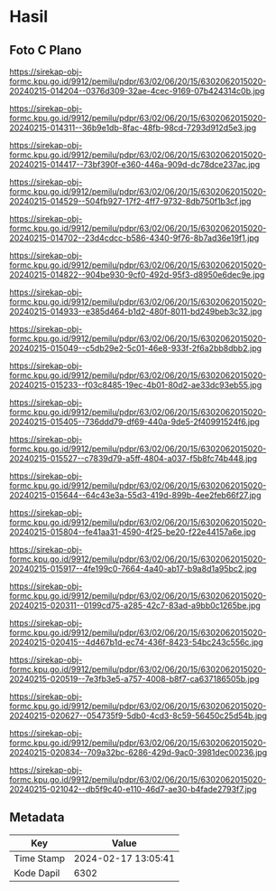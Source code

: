 # Hasil

## Foto C Plano

https://sirekap-obj-formc.kpu.go.id/9912/pemilu/pdpr/63/02/06/20/15/6302062015020-20240215-014204--0376d309-32ae-4cec-9169-07b424314c0b.jpg

https://sirekap-obj-formc.kpu.go.id/9912/pemilu/pdpr/63/02/06/20/15/6302062015020-20240215-014311--36b9e1db-8fac-48fb-98cd-7293d912d5e3.jpg

https://sirekap-obj-formc.kpu.go.id/9912/pemilu/pdpr/63/02/06/20/15/6302062015020-20240215-014417--73bf390f-e360-446a-909d-dc78dce237ac.jpg

https://sirekap-obj-formc.kpu.go.id/9912/pemilu/pdpr/63/02/06/20/15/6302062015020-20240215-014529--504fb927-17f2-4ff7-9732-8db750f1b3cf.jpg

https://sirekap-obj-formc.kpu.go.id/9912/pemilu/pdpr/63/02/06/20/15/6302062015020-20240215-014702--23d4cdcc-b586-4340-9f76-8b7ad36e19f1.jpg

https://sirekap-obj-formc.kpu.go.id/9912/pemilu/pdpr/63/02/06/20/15/6302062015020-20240215-014822--904be930-9cf0-492d-95f3-d8950e6dec9e.jpg

https://sirekap-obj-formc.kpu.go.id/9912/pemilu/pdpr/63/02/06/20/15/6302062015020-20240215-014933--e385d464-b1d2-480f-8011-bd249beb3c32.jpg

https://sirekap-obj-formc.kpu.go.id/9912/pemilu/pdpr/63/02/06/20/15/6302062015020-20240215-015049--c5db29e2-5c01-46e8-933f-2f6a2bb8dbb2.jpg

https://sirekap-obj-formc.kpu.go.id/9912/pemilu/pdpr/63/02/06/20/15/6302062015020-20240215-015233--f03c8485-19ec-4b01-80d2-ae33dc93eb55.jpg

https://sirekap-obj-formc.kpu.go.id/9912/pemilu/pdpr/63/02/06/20/15/6302062015020-20240215-015405--736ddd79-df69-440a-9de5-2f40991524f6.jpg

https://sirekap-obj-formc.kpu.go.id/9912/pemilu/pdpr/63/02/06/20/15/6302062015020-20240215-015527--c7839d79-a5ff-4804-a037-f5b8fc74b448.jpg

https://sirekap-obj-formc.kpu.go.id/9912/pemilu/pdpr/63/02/06/20/15/6302062015020-20240215-015644--64c43e3a-55d3-419d-899b-4ee2feb66f27.jpg

https://sirekap-obj-formc.kpu.go.id/9912/pemilu/pdpr/63/02/06/20/15/6302062015020-20240215-015804--fe41aa31-4590-4f25-be20-f22e44157a6e.jpg

https://sirekap-obj-formc.kpu.go.id/9912/pemilu/pdpr/63/02/06/20/15/6302062015020-20240215-015917--4fe199c0-7664-4a40-ab17-b9a8d1a95bc2.jpg

https://sirekap-obj-formc.kpu.go.id/9912/pemilu/pdpr/63/02/06/20/15/6302062015020-20240215-020311--0199cd75-a285-42c7-83ad-a9bb0c1265be.jpg

https://sirekap-obj-formc.kpu.go.id/9912/pemilu/pdpr/63/02/06/20/15/6302062015020-20240215-020415--4d467b1d-ec74-436f-8423-54bc243c556c.jpg

https://sirekap-obj-formc.kpu.go.id/9912/pemilu/pdpr/63/02/06/20/15/6302062015020-20240215-020519--7e3fb3e5-a757-4008-b8f7-ca637186505b.jpg

https://sirekap-obj-formc.kpu.go.id/9912/pemilu/pdpr/63/02/06/20/15/6302062015020-20240215-020627--054735f9-5db0-4cd3-8c59-56450c25d54b.jpg

https://sirekap-obj-formc.kpu.go.id/9912/pemilu/pdpr/63/02/06/20/15/6302062015020-20240215-020834--709a32bc-6286-429d-9ac0-3981dec00236.jpg

https://sirekap-obj-formc.kpu.go.id/9912/pemilu/pdpr/63/02/06/20/15/6302062015020-20240215-021042--db5f9c40-e110-46d7-ae30-b4fade2793f7.jpg


## Metadata

| Key        | Value               |
| ---------- | ------------------- |
| Time Stamp | 2024-02-17 13:05:41 |
| Kode Dapil | 6302                |



